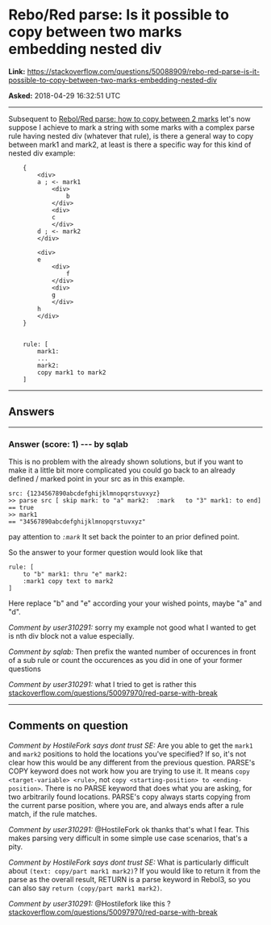 # Rebo/Red parse: Is it possible to copy between two marks embedding nested div

**Link:**
<https://stackoverflow.com/questions/50088909/rebo-red-parse-is-it-possible-to-copy-between-two-marks-embedding-nested-div>

**Asked:** 2018-04-29 16:32:51 UTC

------------------------------------------------------------------------

Subsequent to [Rebol/Red parse: how to copy between 2
marks](https://stackoverflow.com/questions/50087327/rebol-red-parse-how-to-copy-between-2-marks)
let\'s now suppose I achieve to mark a string with some marks with a
complex parse rule having nested div (whatever that rule), is there a
general way to copy between mark1 and mark2, at least is there a
specific way for this kind of nested div example:

        {
            <div>
            a ; <- mark1
                <div>
                    b
                </div>
                <div>
                c
                </div>
            d ; <- mark2
            </div> 

            <div>
            e
                <div>
                    f
                </div>
                <div>
                g
                </div>
            h
            </div>  
        }


        rule: [
            mark1:
            ...
            mark2:
            copy mark1 to mark2
        ]

------------------------------------------------------------------------

## Answers

------------------------------------------------------------------------

### Answer (score: 1) --- by sqlab

This is no problem with the already shown solutions, but if you want to
make it a little bit more complicated you could go back to an already
defined / marked point in your src as in this example.

    src: {1234567890abcdefghijklmnopqrstuvxyz}
    >> parse src [ skip mark: to "a" mark2:  :mark   to "3" mark1: to end]  
    == true
    >> mark1
    == "34567890abcdefghijklmnopqrstuvxyz"

pay attention to *`:mark`* It set back the pointer to an prior defined
point.

So the answer to your former question would look like that

    rule: [
        to "b" mark1: thru "e" mark2: 
        :mark1 copy text to mark2
    ]

Here replace \"b\" and \"e\" according your your wished points, maybe
\"a\" and \"d\".

*Comment by user310291:* sorry my example not good what I wanted to get
is nth div block not a value especially.

*Comment by sqlab:* Then prefix the wanted number of occurences in front
of a sub rule or count the occurences as you did in one of your former
questions

*Comment by user310291:* what I tried to get is rather this
[stackoverflow.com/questions/50097970/red-parse-with-break](https://stackoverflow.com/questions/50097970/red-parse-with-break "red parse with break")

------------------------------------------------------------------------

## Comments on question

*Comment by HostileFork says dont trust SE:* Are you able to get the
`mark1` and `mark2` positions to hold the locations you\'ve specified?
If so, it\'s not clear how this would be any different from the previous
question. PARSE\'s COPY keyword does not work how you are trying to use
it. It means `copy <target-variable> <rule>`, not
`copy <starting-position> to <ending-position>`. There is no PARSE
keyword that does what you are asking, for two arbitrarily found
locations. PARSE\'s copy always starts copying from the current parse
position, where you are, and always ends after a rule match, if the rule
matches.

*Comment by user310291:* \@HostileFork ok thanks that\'s what I fear.
This makes parsing very difficult in some simple use case scenarios,
that\'s a pity.

*Comment by HostileFork says dont trust SE:* What is particularly
difficult about `(text: copy/part mark1 mark2)`? If you would like to
return it from the parse as the overall result, RETURN is a parse
keyword in Rebol3, so you can also say `return (copy/part mark1 mark2)`.

*Comment by user310291:* \@Hostilefork like this ?
[stackoverflow.com/questions/50097970/red-parse-with-break](https://stackoverflow.com/questions/50097970/red-parse-with-break "red parse with break")
